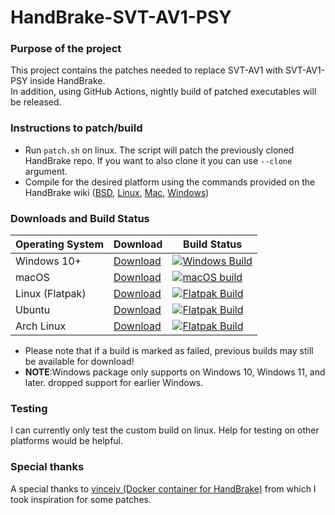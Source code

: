 # HandBrake-SVT-AV1-PSY
### Purpose of the project
This project contains the patches needed to replace SVT-AV1 with SVT-AV1-PSY inside HandBrake.\
In addition, using GitHub Actions, nightly build of patched executables will be released.
### Instructions to patch/build
* Run ```patch.sh``` on linux. The script will patch the previously cloned HandBrake repo. If you want to also clone it you can use ```--clone``` argument.
* Compile for the desired platform using the commands provided on the HandBrake wiki ([BSD](https://handbrake.fr/docs/en/latest/developer/build-bsd.html), [Linux](https://handbrake.fr/docs/en/latest/developer/build-linux.html), [Mac](https://handbrake.fr/docs/en/latest/developer/build-mac.html), [Windows](https://handbrake.fr/docs/en/latest/developer/build-windows.html))
### Downloads and Build Status
| Operating System  | Download        | Build Status |
| ----------------- | --------------- | ------------- |
| Windows 10+       | [Download](https://github.com/kentooo/HandBrake-SVT-AV1-PSY/releases/tag/win) | [![Windows Build](https://github.com/kentooo/HandBrake-SVT-AV1-PSY/actions/workflows/nightly-win.yml/badge.svg)](https://github.com/kentooo/HandBrake-SVT-AV1-PSY/actions/workflows/nightly-win.yml)  |
| macOS             | [Download](https://github.com/kentooo/HandBrake-SVT-AV1-PSY/releases/tag/mac) | [![macOS build](https://github.com/kentooo/HandBrake-SVT-AV1-PSY/actions/workflows/nightly-mac.yml/badge.svg)](https://github.com/kentooo/HandBrake-SVT-AV1-PSY/actions/workflows/nightly-mac.yml)  |
| Linux (Flatpak)   | [Download](https://github.com/kentooo/HandBrake-SVT-AV1-PSY/releases/tag/flatpak) | [![Flatpak Build](https://github.com/kentooo/HandBrake-SVT-AV1-PSY/actions/workflows/nightly-flatpak.yml/badge.svg)](https://github.com/kentooo/HandBrake-SVT-AV1-PSY/actions/workflows/nightly-flatpak.yml) |
| Ubuntu            | [Download](https://github.com/kentooo/HandBrake-SVT-AV1-PSY/releases/tag/ubuntu) | [![Flatpak Build](https://github.com/kentooo/HandBrake-SVT-AV1-PSY/actions/workflows/nightly-ubuntu.yml/badge.svg)](https://github.com/kentooo/HandBrake-SVT-AV1-PSY/actions/workflows/nightly-ubuntu.yml) |
| Arch Linux        | [Download](https://github.com/kentooo/HandBrake-SVT-AV1-PSY/releases/tag/arch) | [![Flatpak Build](https://github.com/kentooo/HandBrake-SVT-AV1-PSY/actions/workflows/nightly-arch.yml/badge.svg)](https://github.com/kentooo/HandBrake-SVT-AV1-PSY/actions/workflows/nightly-arch.yml) |
* Please note that if a build is marked as failed, previous builds may still be available for download!
* **NOTE**:Windows package only supports on Windows 10, Windows 11, and later. dropped support for earlier Windows.
### Testing
I can currently only test the custom build on linux. Help for testing on other platforms would be helpful.
### Special thanks
A special thanks to [vincejv (Docker container for HandBrake)](https://github.com/vincejv/docker-handbrake) from which I took inspiration for some patches.
